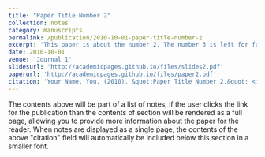 ```yaml
---
title: "Paper Title Number 2"
collection: notes
category: manuscripts
permalink: /publication/2010-10-01-paper-title-number-2
excerpt: 'This paper is about the number 2. The number 3 is left for future work.'
date: 2010-10-01
venue: 'Journal 1'
slidesurl: 'http://academicpages.github.io/files/slides2.pdf'
paperurl: 'http://academicpages.github.io/files/paper2.pdf'
citation: 'Your Name, You. (2010). &quot;Paper Title Number 2.&quot; <i>Journal 1</i>. 1(2).'
---
```


The contents above will be part of a list of notes, if the user clicks the link for the publication than the contents of section will be rendered as a full page, allowing you to provide more information about the paper for the reader. When notes are displayed as a single page, the contents of the above "citation" field will automatically be included below this section in a smaller font.